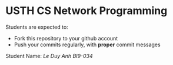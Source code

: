 USTH CS Network Programming
=====================================

Students are expected to:
* Fork this repository to your github account
* Push your commits regularly, with **proper** commit messages

Student Name: *Le Duy Anh BI9-034* 
